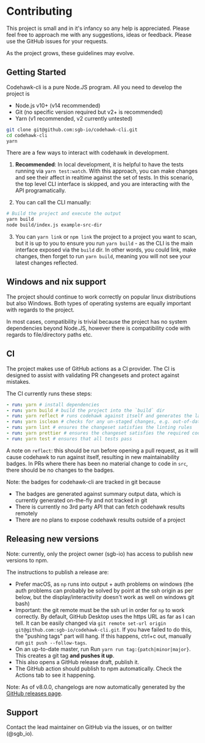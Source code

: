 # Contributing

This project is small and in it's infancy so any help is appreciated. Please feel free to approach me with any suggestions, ideas or feedback. Please use the GitHub issues for your requests.

As the project grows, these guidelines may evolve.

## Getting Started

Codehawk-cli is a pure Node.JS program. All you need to develop the project is

- Node.js v10+ (v14 recommended)
- Git (no specific version required but v2+ is recommended)
- Yarn (v1 recommended, v2 currently untested)

```bash
git clone git@github.com:sgb-io/codehawk-cli.git
cd codehawk-cli
yarn
```

There are a few ways to interact with codehawk in development.

1. **Recommended**: In local development, it is helpful to have the tests running via `yarn test:watch`. With this approach, you can make changes and see their affect in realtime against the set of tests. In this scenario, the top level CLI interface is skipped, and you are interacting with the API programatically.

2. You can call the CLI manually:

```bash
# Build the project and execute the output
yarn build
node build/index.js example-src-dir
```

3. You can `yarn link` or `npm link` the project to a project you want to scan, but it is up to you to ensure you run `yarn build` - as the CLI is the main interface exposed via the `build` dir. In other words, you could link, make changes, then forget to run `yarn build`, meaning you will not see your latest changes reflected.

## Windows and nix support

The project should continue to work correctly on popular linux distributions but also Windows. Both types of operating systems are equally important with regards to the project.

In most cases, compatibility is trivial because the project has no system dependencies beyond Node.JS, however there is compatibility code with regards to file/directory paths etc.

## CI

The project makes use of GitHub actions as a CI provider. The CI is designed to assist with validating PR changesets and protect against mistakes.

The CI currently runs these steps:

```yaml
- run: yarn # install dependencies
- run: yarn build # build the project into the `build` dir
- run: yarn reflect # runs codehawk against itself and generates the latest badges
- run: yarn isclean # checks for any un-staged changes, e.g. out-of-date badges not added to git
- run: yarn lint # ensures the changeset satisfies the linting rules
- run: yarn prettier # ensures the changeset satisfies the required code style
- run: yarn test # ensures that all tests pass
```

A note on `reflect`: this should be run before opening a pull request, as it will cause codehawk to run against itself, resulting in new maintainability badges. In PRs where there has been no material change to code in `src`, there should be no changes to the badges.

Note: the badges for codehawk-cli are tracked in git because

- The badges are generated against summary output data, which is currently generated on-the-fly and not tracked in git
- There is currently no 3rd party API that can fetch codehawk results remotely
- There are no plans to expose codehawk results outside of a project

## Releasing new versions

Note: currently, only the project owner (sgb-io) has access to publish new versions to npm.

The instructions to publish a release are:

- Prefer macOS, as `np` runs into output + auth problems on windows (the auth problems can probably be solved by point at the ssh origin as per below, but the display/interactivity doesn't work as well on windows git bash)
- Important: the git remote must be the ssh url in order for `np` to work correctly. By default, GitHub Desktop uses the https URL as far as I can tell. It can be easily changed via `git remote set-url origin git@github.com:sgb-io/codehawk-cli.git`. If you have failed to do this, the "pushing tags" part will hang. If this happens, ctrl+c out, manually run `git push --follow-tags`.
- On an up-to-date master, run Run `yarn run tag:{patch|minor|major}`. This creates a git tag **and pushes it up**.
- This also opens a GitHub release draft, publish it.
- The GitHub action should publish to npm automatically. Check the Actions tab to see it happening.

Note: As of v8.0.0, changelogs are now automatically generated by the [GitHub releases page](https://github.com/sgb-io/codehawk-cli/releases).

## Support

Contact the lead maintainer on GitHub via the issues, or on twitter (@sgb_io).

